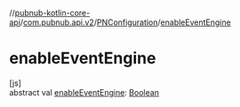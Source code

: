 //[pubnub-kotlin-core-api](../../../index.md)/[com.pubnub.api.v2](../index.md)/[PNConfiguration](index.md)/[enableEventEngine](enable-event-engine.md)

# enableEventEngine

[js]\
abstract val [enableEventEngine](enable-event-engine.md): [Boolean](https://kotlinlang.org/api/core/kotlin-stdlib/kotlin/-boolean/index.html)
